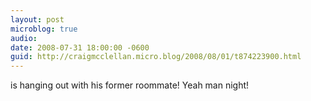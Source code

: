```yaml
---
layout: post
microblog: true
audio: 
date: 2008-07-31 18:00:00 -0600
guid: http://craigmcclellan.micro.blog/2008/08/01/t874223900.html
---
```

is hanging out with his former roommate! Yeah man night!
